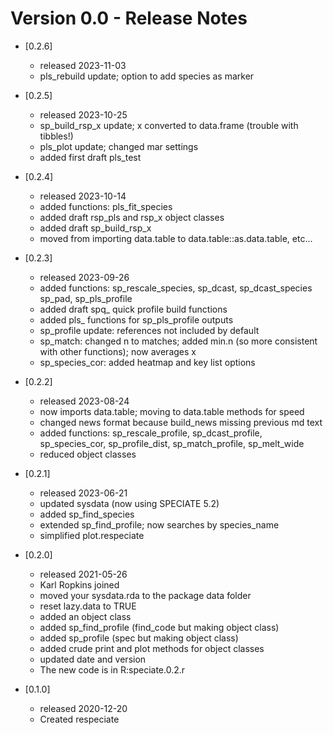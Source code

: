 # Version 0.0 - Release Notes

* [0.2.6] 
    * released 2023-11-03
    * pls_rebuild update; option to add species as marker  

* [0.2.5] 
    * released 2023-10-25
    * sp_build_rsp_x update; x converted to data.frame (trouble with tibbles!)
    * pls_plot update; changed mar settings 
    * added first draft pls_test 

* [0.2.4] 
    * released 2023-10-14 
    * added functions: pls_fit_species 
    * added draft rsp_pls and rsp_x object classes 
    * added draft sp_build_rsp_x  
    * moved from importing data.table to data.table::as.data.table, etc... 

* [0.2.3] 
    * released 2023-09-26 
    * added functions: sp_rescale_species, sp_dcast, sp_dcast_species 
    sp_pad, sp_pls_profile 
    * added draft spq_ quick profile build  functions 
    * added pls_ functions for sp_pls_profile outputs
    * sp_profile update: references not included by default 
    * sp_match: changed n to matches; added min.n (so more consistent 
    with other functions); now averages x
    * sp_species_cor: added heatmap and key list options 

* [0.2.2] 
    * released 2023-08-24 
    * now imports data.table; moving to data.table methods for speed 
    * changed news format because build_news missing previous md text 
    * added functions: sp_rescale_profile, sp_dcast_profile, sp_species_cor, 
    sp_profile_dist, sp_match_profile, sp_melt_wide
    * reduced object classes
    
* [0.2.1] 
    * released 2023-06-21 
    * updated sysdata (now using SPECIATE 5.2)
    * added sp_find_species 
    * extended sp_find_profile; now searches by species_name
    * simplified plot.respeciate

* [0.2.0] 
    * released 2021-05-26 
    * Karl Ropkins joined
    * moved your sysdata.rda to the package data folder
    * reset lazy.data to TRUE  
    * added an object class
    * added sp_find_profile (find_code but making object class)
    * added sp_profile (spec but making object class)
    * added crude print and plot methods for object classes
    * updated date and version
    * The new code is in R:speciate.0.2.r

* [0.1.0] 
    * released 2020-12-20  
    * Created respeciate
